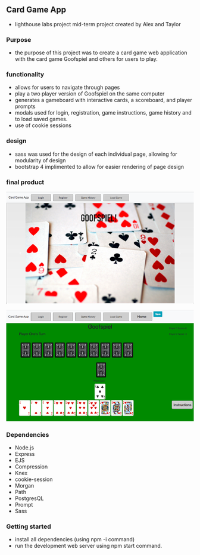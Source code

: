 ## Card Game App
* lighthouse labs project mid-term project
created by Alex and Taylor
### Purpose
* the purpose of this project was to create a card game web application with the card game Goofspiel and others for users to play.
### functionality
* allows for users to navigate through pages
* play a two player version of Goofspiel on the same computer
* generates a gameboard with interactive cards, a scoreboard, and player prompts
* modals used for login, registration, game instructions, game history and to load saved games.
 * use of cookie sessions

### design
* sass was used for the design of each individual page, allowing for modularity of design
* bootstrap 4 implimented to allow for easier rendering of page design
### final product
!["Screenshot of homepage"](public/images/homepage.png)

!["Screenshot of Goofspiel game page"](public/images/goofspielGame.png)

### Dependencies
* Node.js
* Express
* EJS
* Compression
* Knex
* cookie-session
* Morgan
* Path
* PostgresQL
* Prompt
* Sass
### Getting started
* install all dependencies (using npm -i command)
* run the development web server using npm start command.